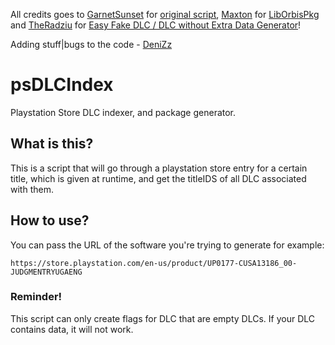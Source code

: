 All credits goes to [GarnetSunset](https://github.com/GarnetSunset) for [original script](https://github.com/GarnetSunset/psDLCIndex), [Maxton](https://github.com/maxton) for [LibOrbisPkg](https://github.com/maxton/LibOrbisPkg) and [TheRadziu](https://github.com/TheRadziu) for [Easy Fake DLC / DLC without Extra Data Generator](https://gist.github.com/TheRadziu/b7321fdf2672197d14b87eeb2a5bd919)!

Adding stuff|bugs to the code - [DeniZz](https://github.com/krugdenis)

# psDLCIndex
Playstation Store DLC indexer, and package generator.

## What is this?
This is a script that will go through a playstation store entry for a certain title, which is given at runtime, 
and get the titleIDS of all DLC associated with them. 

## How to use?
You can pass the URL of the software you're trying to generate for example:

```https://store.playstation.com/en-us/product/UP0177-CUSA13186_00-JUDGMENTRYUGAENG```

### Reminder!

This script can only create flags for DLC that are empty DLCs. 
If your DLC contains data, it will not work. 